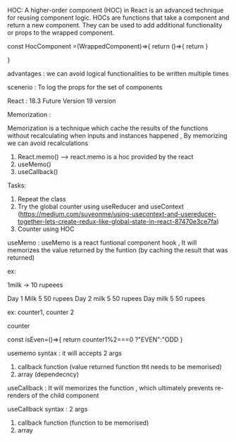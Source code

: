 HOC:
A higher-order component (HOC) in React is an advanced technique for reusing component logic.
HOCs are functions that take a component and return a new component.
They can be used to add additional functionality or props to the wrapped component.

const HocComponent =(WrappedComponent)=>{
return ()=>{
return <WrappedComponent name="hello ram"   />
}

}

advantages : we can avoid logical functionalities to be written multiple times

scenerio : To log the props for the set of components

React : 18.3
Future Version 19 version

Memorization :

Memorization is a technique which cache the results of the functions without recalculating when inputs and instances happened , By memorizing we can avoid recalculations

1. React.memo() --> react.memo is a hoc provided by the react
2. useMemo()
3. useCallback()

Tasks:

1. Repeat the class
2. Try the global counter using useReducer and useContext (https://medium.com/suyeonme/using-usecontext-and-usereducer-together-lets-create-redux-like-global-state-in-react-87470e3ce7fa)
3. Counter using HOC

useMemo : useMemo is a react funtional component hook , It will memorizes the value returned by the funtion (by caching the result that was returned)

ex:

1milk -> 10 rupeees

Day 1 Milk 5 50 rupees
Day 2 milk 5 50 rupees
Day milk 5 50 rupees

ex: counter1, counter 2

counter

const isEven=()=>{
return counter1%2===0 ?"EVEN":"ODD
}

usememo syntax : it will accepts 2 args

1. callback function (value returned function tht needs to be memorised)
2. array (dependecncy)

useCallback : It will memorizes the function , which ultimately prevents re-renders of the child component

useCallback syntax : 2 args

1. callback function (function to be memorised)
2. array
